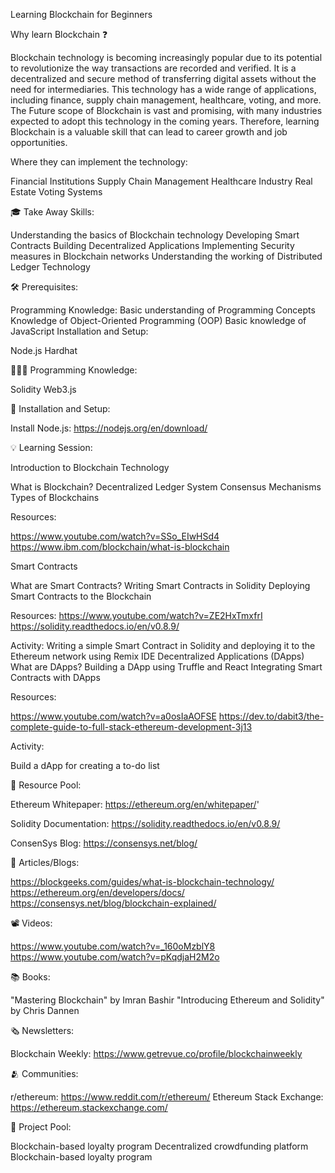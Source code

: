 Learning Blockchain for Beginners

Why learn Blockchain ❓

Blockchain technology is becoming increasingly popular due to its potential to revolutionize the way transactions are recorded and verified. It is a decentralized and secure method of transferring digital assets without the need for intermediaries. This technology has a wide range of applications, including finance, supply chain management, healthcare, voting, and more.
The Future scope of Blockchain is vast and promising, with many industries expected to adopt this technology in the coming years. Therefore, learning Blockchain is a valuable skill that can lead to career growth and job opportunities.

Where they can implement the technology:

Financial Institutions
Supply Chain Management
Healthcare Industry
Real Estate
Voting Systems

🎓 Take Away Skills:

Understanding the basics of Blockchain technology
Developing Smart Contracts
Building Decentralized Applications
Implementing Security measures in Blockchain networks
Understanding the working of Distributed Ledger Technology

🛠️ Prerequisites:

Programming Knowledge:
Basic understanding of Programming Concepts
Knowledge of Object-Oriented Programming (OOP)
Basic knowledge of JavaScript
Installation and Setup:

Node.js
Hardhat

🧑🏻‍💻 Programming Knowledge:

Solidity
Web3.js

📲 Installation and Setup:

Install Node.js: https://nodejs.org/en/download/

💡 Learning Session:

Introduction to Blockchain Technology

What is Blockchain?
Decentralized Ledger System
Consensus Mechanisms
Types of Blockchains

Resources:

https://www.youtube.com/watch?v=SSo_EIwHSd4
https://www.ibm.com/blockchain/what-is-blockchain

Smart Contracts

What are Smart Contracts?
Writing Smart Contracts in Solidity
Deploying Smart Contracts to the Blockchain

Resources:
https://www.youtube.com/watch?v=ZE2HxTmxfrI
https://solidity.readthedocs.io/en/v0.8.9/

Activity:
Writing a simple Smart Contract in Solidity and deploying it to the Ethereum network using Remix IDE
Decentralized Applications (DApps)
What are DApps?
Building a DApp using Truffle and React
Integrating Smart Contracts with DApps

Resources:

https://www.youtube.com/watch?v=a0osIaAOFSE
https://dev.to/dabit3/the-complete-guide-to-full-stack-ethereum-development-3j13

Activity:

Build a dApp for creating a to-do list

🔖 Resource Pool:

Ethereum Whitepaper: https://ethereum.org/en/whitepaper/'

Solidity Documentation: https://solidity.readthedocs.io/en/v0.8.9/

ConsenSys Blog: https://consensys.net/blog/





📄 Articles/Blogs:

https://blockgeeks.com/guides/what-is-blockchain-technology/
https://ethereum.org/en/developers/docs/
https://consensys.net/blog/blockchain-explained/

📽️ Videos:

https://www.youtube.com/watch?v=_160oMzblY8
https://www.youtube.com/watch?v=pKqdjaH2M2o

📚 Books:

"Mastering Blockchain" by Imran Bashir
"Introducing Ethereum and Solidity" by Chris Dannen


🗞️ Newsletters:

Blockchain Weekly: https://www.getrevue.co/profile/blockchainweekly

🫂 Communities:

r/ethereum: https://www.reddit.com/r/ethereum/
Ethereum Stack Exchange: https://ethereum.stackexchange.com/

🚀 Project Pool:

Blockchain-based loyalty program
Decentralized crowdfunding platform
Blockchain-based loyalty program

